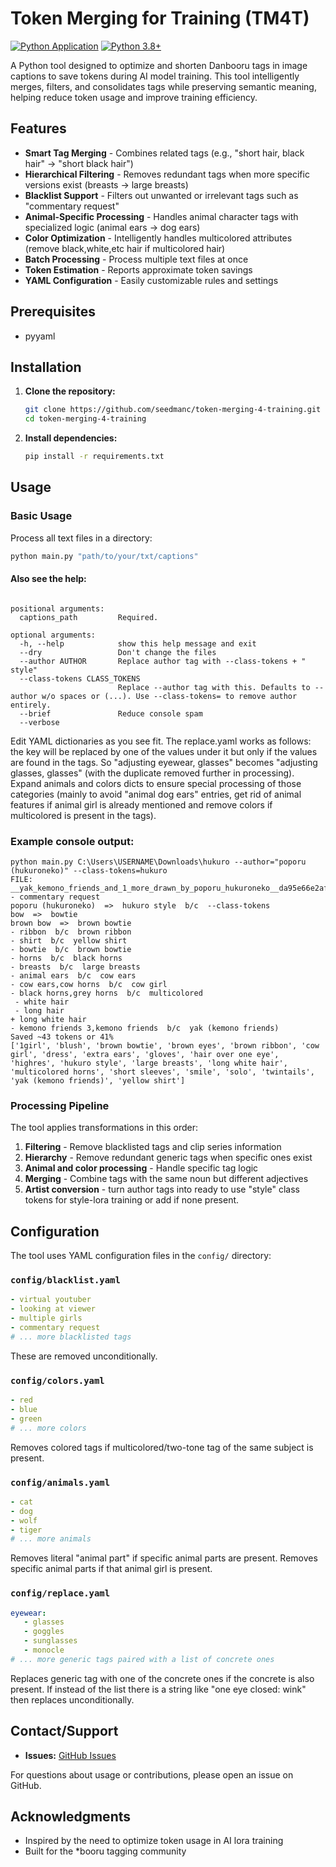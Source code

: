 # Token Merging for Training (TM4T)

[![Python Application](https://github.com/seedmanc/token-merging-4-training/actions/workflows/python-app.yml/badge.svg)](https://github.com/yourusername/token-merging-4-training/actions/workflows/python-app.yml)
[![Python 3.8+](https://img.shields.io/badge/python-3.8+-blue.svg)](https://www.python.org/downloads/) 

A Python tool designed to optimize and shorten Danbooru tags in image captions to save tokens during AI model training. This tool intelligently merges, filters, and consolidates tags while preserving semantic meaning, helping reduce token usage and improve training efficiency.

## Features

- **Smart Tag Merging** - Combines related tags (e.g., "short hair, black hair" → "short black hair")
- **Hierarchical Filtering** - Removes redundant tags when more specific versions exist (breasts → large breasts)
- **Blacklist Support** - Filters out unwanted or irrelevant tags such as "commentary request"
- **Animal-Specific Processing** - Handles animal character tags with specialized logic (animal ears → dog ears)
- **Color Optimization** - Intelligently handles multicolored attributes (remove black,white,etc hair if multicolored hair)
- **Batch Processing** - Process multiple text files at once
- **Token Estimation** - Reports approximate token savings
- **YAML Configuration** - Easily customizable rules and settings

## Prerequisites

- pyyaml

## Installation

1. **Clone the repository:**
   ```bash
   git clone https://github.com/seedmanc/token-merging-4-training.git
   cd token-merging-4-training
   ```

2. **Install dependencies:**
   ```bash
   pip install -r requirements.txt
   ``` 

## Usage

### Basic Usage

Process all text files in a directory:

```bash
python main.py "path/to/your/txt/captions"
```
#### Also see the help:
```usage: main.py [-h] [--dry] [--author AUTHOR] [--class-tokens CLASS_TOKENS] [--brief | --verbose] [captions_path]

positional arguments:
  captions_path         Required.

optional arguments:
  -h, --help            show this help message and exit
  --dry                 Don't change the files
  --author AUTHOR       Replace author tag with --class-tokens + " style"
  --class-tokens CLASS_TOKENS
                        Replace --author tag with this. Defaults to --author w/o spaces or (...). Use --class-tokens= to remove author entirely.
  --brief               Reduce console spam
  --verbose
```
Edit YAML dictionaries as you see fit. The replace.yaml works as follows: the key will be replaced by one of the values under it but only if the values are found in the tags. So "adjusting eyewear, glasses" becomes "adjusting glasses, glasses" (with the duplicate removed further in processing).
Expand animals and colors dicts to ensure special processing of those categories (mainly to avoid "animal dog ears" entries, get rid of animal features if animal girl is already mentioned and remove colors if multicolored is present in the tags).
### Example console output:

```
python main.py C:\Users\USERNAME\Downloads\hukuro --author="poporu (hukuroneko)" --class-tokens=hukuro
FILE: __yak_kemono_friends_and_1_more_drawn_by_poporu_hukuroneko__da95e66e2af395a6c9c35f2eb732626f.txt
- commentary request
poporu (hukuroneko)  =>  hukuro style  b/c  --class-tokens
bow  =>  bowtie
brown bow  =>  brown bowtie
- ribbon  b/c  brown ribbon
- shirt  b/c  yellow shirt
- bowtie  b/c  brown bowtie
- horns  b/c  black horns
- breasts  b/c  large breasts
- animal ears  b/c  cow ears
- cow ears,cow horns  b/c  cow girl
- black horns,grey horns  b/c  multicolored
 - white hair
 - long hair
+ long white hair
- kemono friends 3,kemono friends  b/c  yak (kemono friends)
Saved ~43 tokens or 41%
['1girl', 'blush', 'brown bowtie', 'brown eyes', 'brown ribbon', 'cow girl', 'dress', 'extra ears', 'gloves', 'hair over one eye', 'highres', 'hukuro style', 'large breasts', 'long white hair', 'multicolored horns', 'short sleeves', 'smile', 'solo', 'twintails', 'yak (kemono friends)', 'yellow shirt']
```

### Processing Pipeline

The tool applies transformations in this order:

1. **Filtering** - Remove blacklisted tags and clip series information
2. **Hierarchy** - Remove redundant generic tags when specific ones exist
3. **Animal and color processing** - Handle specific tag logic
4. **Merging** - Combine tags with the same noun but different adjectives
5. **Artist conversion** - turn author tags into ready to use "style" class tokens for style-lora training or add if none present.

## Configuration

The tool uses YAML configuration files in the `config/` directory:

### `config/blacklist.yaml`
```yaml
- virtual youtuber
- looking at viewer
- multiple girls
- commentary request
# ... more blacklisted tags
```
These are removed unconditionally.

### `config/colors.yaml`
```yaml
- red
- blue
- green 
# ... more colors
```
Removes colored tags if multicolored/two-tone tag of the same subject is present.
### `config/animals.yaml`
```yaml
- cat
- dog
- wolf
- tiger
# ... more animals
```
Removes literal "animal part" if specific animal parts are present. Removes specific animal parts if that animal girl is present.
### `config/replace.yaml`
```yaml
eyewear:
   - glasses
   - goggles
   - sunglasses
   - monocle
# ... more generic tags paired with a list of concrete ones
```
Replaces generic tag with one of the concrete ones if the concrete is also present. If instead of the list there is a string like "one eye closed: wink" then replaces unconditionally.

## Contact/Support

- **Issues:** [GitHub Issues](https://github.com/seedmanc/token-merging-4-training/issues) 

For questions about usage or contributions, please open an issue on GitHub.

## Acknowledgments

- Inspired by the need to optimize token usage in AI lora training
- Built for the *booru tagging community 